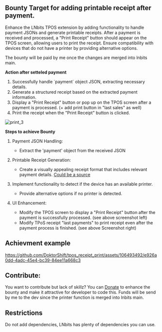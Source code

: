 ## Bounty Target for adding printable receipt after payment.

Enhance the LNbits TPOS extension by adding functionality to handle payment JSONs and generate printable receipts. After a payment is received and processed, a "Print Receipt" button should appear on the TPOS screen, allowing users to print the receipt. Ensure compatibility with devices that do not have a printer by providing alternative options.

The bounty will be paid by me once the changes are merged into lnbits main. 

**Action after setteled payment**
1) Successfully handle ´payment´ object JSON, extracting necessary details.
2) Generate a structured receipt based on the extracted payment information.
3) Display a "Print Receipt" button or pop up on the TPOS screen after a payment is processed. (+ add print button in "last sales" as well)
4) Print the receipt when the "Print Receipt" button is clicked.


![print_3](https://github.com/DoktorShift/tpos_receipt_print/assets/106493492/9a99ec7a-ba07-4a45-8cc8-40599459c507)

**Steps to achieve Bounty**
1. Payment JSON Handling:
   -  Extract the 'payment' object from the received JSON

2. Printable Receipt Generation:
   -  Create a visually appealing receipt format that includes relevant payment details. [Could be a source](https://github.com/lnbits/tpos-receipt-printer/blob/main/firmware/src/print.h#L214)

3. Implement functionality to detect if the device has an available printer.
   -  Provide alternative options if no printer is detected.

4. UI Enhancement:
   -  Modify the TPOS screen to display a "Print Receipt" button after the payment is successfully processed. (see above screenshot left)
   -  Modify TPoS receipt "last payments" to print receipt even after the payment process is finished. (see above Screenshot right)

## Achievment example


https://github.com/DoktorShift/tpos_receipt_print/assets/106493492/e926a0dd-4adc-45e4-bc39-84ee11a668c3




## Contribute:
You want to contribute but lack of skillz? You can [Donate](https://timecatcher.lnbits.de/tipjar/31) to enhance the bounty and make it attractive for developer to code this. Funds will be send by me to the dev since the printer function is merged into lnbits main.


## Restrictions
Do not add dependencies, LNbits has plenty of dependencies you can use.
